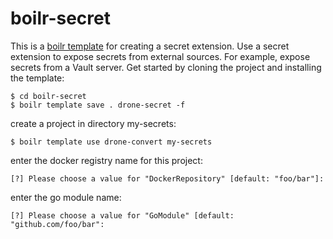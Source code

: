 # boilr-secret

This is a [boilr template](https://github.com/tmrts/boilr) for creating a secret extension. Use a secret extension to expose secrets from external sources. For example, expose secrets from a Vault server. Get started by cloning the project and installing the template:

```console
$ cd boilr-secret
$ boilr template save . drone-secret -f
```

create a project in directory my-secrets:

```console
$ boilr template use drone-convert my-secrets
```

enter the docker registry name for this project:

```text
[?] Please choose a value for "DockerRepository" [default: "foo/bar"]:
```

enter the go module name:

```text
[?] Please choose a value for "GoModule" [default: "github.com/foo/bar":
```
